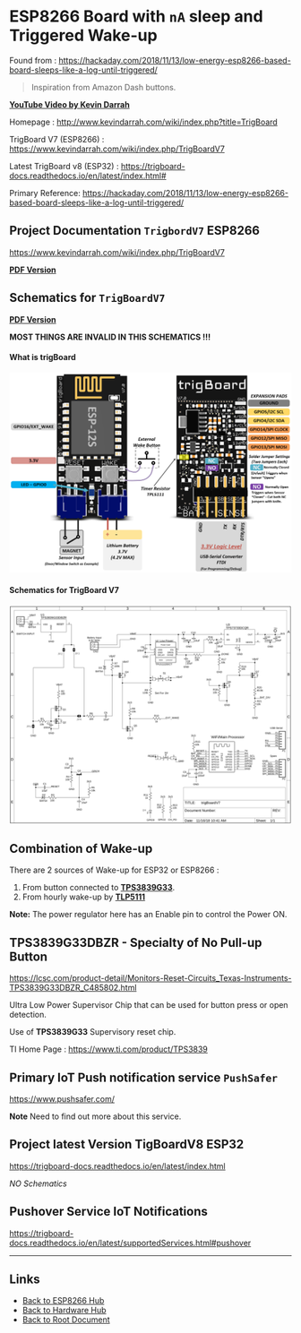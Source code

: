 # ESP8266 Board with `nA` sleep and Triggered Wake-up

Found from : <https://hackaday.com/2018/11/13/low-energy-esp8266-based-board-sleeps-like-a-log-until-triggered/>

> Inspiration from Amazon Dash buttons.

**[YouTube Video by Kevin Darrah](https://www.youtube.com/watch?v=TSbEN4bdt7I)**

Homepage : <http://www.kevindarrah.com/wiki/index.php?title=TrigBoard>

TrigBoard V7 (ESP8266) : <https://www.kevindarrah.com/wiki/index.php/TrigBoardV7>

Latest TrigBoard v8 (ESP32) : <https://trigboard-docs.readthedocs.io/en/latest/index.html#>

Primary Reference:
<https://hackaday.com/2018/11/13/low-energy-esp8266-based-board-sleeps-like-a-log-until-triggered/>

## Project Documentation `TrigbordV7` ESP8266

<https://www.kevindarrah.com/wiki/index.php/TrigBoardV7>

[**PDF Version**](./trigBoard-nA-sleep-board/TrigBoardV7-Kevin-Darrah-Wiki.pdf)

## Schematics for `TrigBoardV7`

[**PDF Version**](./trigBoard-nA-sleep-board/TrigBoardV7.pdf)

**MOST THINGS ARE INVALID IN THIS SCHEMATICS !!!**

#### What is trigBoard

![Pinout of TrigBoard](./trigBoard-nA-sleep-board/AJpSwC.png)

#### Schematics for TrigBoard V7

![Schematics for TrigBoard V7](./trigBoard-nA-sleep-board/EDYTSY.png)

## Combination of Wake-up

There are 2 sources of Wake-up for ESP32 or ESP8266 :

1. From button connected to **[TPS3839G33](https://www.ti.com/product/TPS3839)**.
2. From hourly wake-up by **[TLP5111](https://www.ti.com/product/TPL5111)**

**Note:** The power regulator here has an Enable pin to control the Power ON.

## TPS3839G33DBZR - Specialty of No Pull-up Button

<https://lcsc.com/product-detail/Monitors-Reset-Circuits_Texas-Instruments-TPS3839G33DBZR_C485802.html>

Ultra Low Power Supervisor Chip that can be used for button press or open detection.

Use of **TPS3839G33** Supervisory reset chip.

TI Home Page : <https://www.ti.com/product/TPS3839>

## Primary IoT Push notification service `PushSafer`

<https://www.pushsafer.com/>

**Note** Need to find out more about this service.

## Project latest Version TigBoardV8 ESP32

<https://trigboard-docs.readthedocs.io/en/latest/index.html>

*NO Schematics*

## Pushover Service IoT Notifications

<https://trigboard-docs.readthedocs.io/en/latest/supportedServices.html#pushover>

----
<!-- Footer Begins Here -->
## Links

- [Back to ESP8266 Hub](./README.md)
- [Back to Hardware Hub](../README.md)
- [Back to Root Document](../../README.md)
